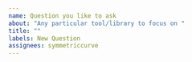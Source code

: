 ```yaml
---
name: Question you like to ask
about: "Any particular tool/library to focus on "
title: ""
labels: New Question
assignees: symmetriccurve
---
```

